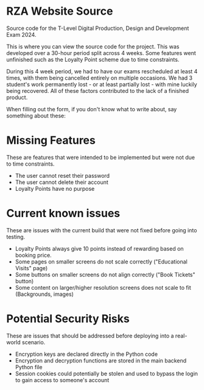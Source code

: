 # RZA Website Source
Source code for the T-Level Digital Production, Design and Development Exam 2024.

This is where you can view the source code for the project. This was developed over a 30-hour period split across 4 weeks. 
Some features went unfinished such as the Loyalty Point scheme due to time constraints. 

During this 4 week period, we had to have our exams rescheduled at least 4 times, with them being cancelled entirely on multiple occasions. 
We had 3 student's work permanently lost - or at least partially lost - with mine luckily being recovered.
All of these factors contributed to the lack of a finished product.

When filling out the form, if you don't know what to write about, say something about these:

# Missing Features
These are features that were intended to be implemented but were not due to time constraints.

- The user cannot reset their password
- The user cannot delete their account
- Loyalty Points have no purpose

# Current known issues
These are issues with the current build that were not fixed before going into testing.

- Loyalty Points always give 10 points instead of rewarding based on booking price.
- Some pages on smaller screens do not scale correctly ("Educational Visits" page)
- Some buttons on smaller screens do not align correctly ("Book Tickets" button)
- Some content on larger/higher resolution screens does not scale to fit (Backgrounds, images)

# Potential Security Risks
These are issues that should be addressed before deploying into a real-world scenario. 

- Encryption keys are declared directly in the Python code
- Encryption and decryption functions are stored in the main backend Python file
- Session cookies could potentially be stolen and used to bypass the login to gain access to someone's account
